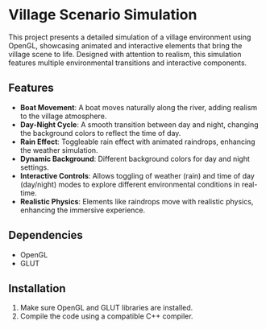 # Village Scenario Simulation

This project presents a detailed simulation of a village environment using OpenGL, showcasing animated and interactive elements that bring the village scene to life. Designed with attention to realism, this simulation features multiple environmental transitions and interactive components.

## Features

- **Boat Movement**: A boat moves naturally along the river, adding realism to the village atmosphere.
- **Day-Night Cycle**: A smooth transition between day and night, changing the background colors to reflect the time of day.
- **Rain Effect**: Toggleable rain effect with animated raindrops, enhancing the weather simulation.
- **Dynamic Background**: Different background colors for day and night settings.
- **Interactive Controls**: Allows toggling of weather (rain) and time of day (day/night) modes to explore different environmental conditions in real-time.
- **Realistic Physics**: Elements like raindrops move with realistic physics, enhancing the immersive experience.

## Dependencies

- OpenGL
- GLUT

## Installation

1. Make sure OpenGL and GLUT libraries are installed.
2. Compile the code using a compatible C++ compiler.

